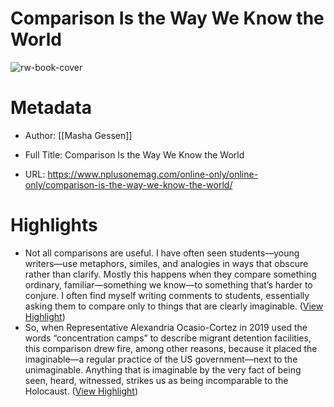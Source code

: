 # Comparison Is the Way We Know the World

![rw-book-cover](https://www.nplusonemag.com/wp-content/uploads/2023/12/bialystok-180x121.jpg)

# Metadata
- Author: [[Masha Gessen]]
- Full Title: Comparison Is the Way We Know the World

- URL: https://www.nplusonemag.com/online-only/online-only/comparison-is-the-way-we-know-the-world/

# Highlights
- Not all comparisons are useful. I have often seen students—young writers—use metaphors, similes, and analogies in ways that obscure rather than clarify. Mostly this happens when they compare something ordinary, familiar—something we know—to something that’s harder to conjure. I often find myself writing comments to students, essentially asking them to compare only to things that are clearly imaginable. ([View Highlight](https://read.readwise.io/read/01hkvtg4yxkdcba084ksjyacv1))
- So, when Representative Alexandria Ocasio-Cortez in 2019 used the words “concentration camps” to describe migrant detention facilities, this comparison drew fire, among other reasons, because it placed the imaginable—a regular practice of the US government—next to the unimaginable. Anything that is imaginable by the very fact of being seen, heard, witnessed, strikes us as being incomparable to the Holocaust. ([View Highlight](https://read.readwise.io/read/01hkvth8b3feny3gfmhcf0z5cb))
